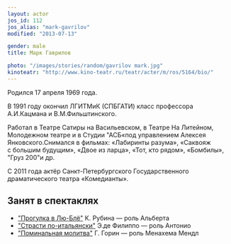 ```yaml
---
layout: actor
jos_id: 112
jos_alias: "mark-gavrilov"
modified: "2013-07-13"

gender: male
title: Марк Гаврилов

photo: "/images/stories/random/gavrilov mark.jpg"
kinoteatr: "http://www.kino-teatr.ru/teatr/acter/m/ros/5164/bio/"
---
```


Родился 17 апреля 1969 года.

В 1991 году окончил ЛГИТМиК (СПБГАТИ) класс профессора А.И.Кацмана и В.М.Фильштинского.

Работал в Театре Сатиры на Васильевском, в Театре На Литейном, Молодежном театре и в Студии "АСБ«под управлением Алексея Янковского.Снимался в фильмах: «Лабиринты разума», «Саквояж с большим будущим», «Двое из ларца», «Тот, кто рядом», «Бомбилы», "Груз 200"и др.

С 2011 года актёр Санкт-Петербургского Государственного драматического театра «Комедианты».

## Занят в спектаклях

- ["Прогулка в Лю-Блё"](73-progulka-v-ly-blio.html) К. Рубина — роль Альберта
- ["Страсти по-итальянски"](59-strasti-po-italianski.html) Э.де Филиппо — роль Антонио
- ["Поминальная молитва"](97-pominalnaia-molitva.html) Г. Горин — роль Менахема Мендл